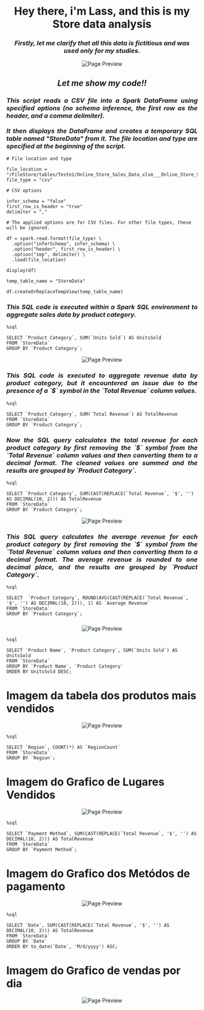 <h1 align="center"> Hey there, i'm Lass, and this is my Store data analysis</h1>

<h3 align="center"> <i> Firstly, let me clarify that all this data is fictitious and was used only for my studies. </i> </h3>

<p align="center">
  <img src="https://github.com/DevLass/Store-data-analysis/blob/main/readmeimg/g0.png" alt="Page Preview">
</p>

<h2 align="center"> <i> Let me show my code!!</i> </h2>

<h3 align="justify"> <i> This script reads a CSV file into a Spark DataFrame using specified options (no schema inference, the first row as the header, and a comma delimiter). <br><br> It then displays the DataFrame and creates a temporary SQL table named "StoreData" from it. The file location and type are specified at the beginning of the script.
</i> </h3>

```
# File location and type

file_location = "/FileStore/tables/Teste1/Online_Store_Sales_Data_xlsm___Online_Store_Sales.csv"
file_type = "csv"

# CSV options

infer_schema = "false"
first_row_is_header = "true"
delimiter = ","

# The applied options are for CSV files. For other file types, these will be ignored.

df = spark.read.format(file_type) \
  .option("inferSchema", infer_schema) \
  .option("header", first_row_is_header) \
  .option("sep", delimiter) \
  .load(file_location)

display(df)

temp_table_name = "StoreData"

df.createOrReplaceTempView(temp_table_name)

```
<h3 align="justify"> <i> 
This SQL code is executed within a Spark SQL environment to aggregate sales data by product category.
</i> </h3>

```
%sql

SELECT `Product Category`, SUM(`Units Sold`) AS UnitsSold
FROM `StoreData`
GROUP BY `Product Category`;

```

<p align="center">
  <img src="https://github.com/DevLass/Store-data-analysis/blob/main/readmeimg/g1.png" alt="Page Preview">
</p>

<h3 align="justify"> <i> 
This SQL code is executed to aggregate revenue data by product category, but it encountered an issue due to the presence of a `$` symbol in the `Total Revenue` column values.
</i> </h3>

```
%sql

SELECT `Product Category`, SUM(`Total Revenue`) AS TotalRevenue
FROM `StoreData`
GROUP BY `Product Category`;
```

<h3 align="justify"> <i> 
Now the SQL query calculates the total revenue for each product category by first removing the `$` symbol from the `Total Revenue` column values and then converting them to a decimal format. The cleaned values are summed and the results are grouped by `Product Category`.
</i> </h3>

```
%sql

SELECT `Product Category`, SUM(CAST(REPLACE(`Total Revenue`, '$', '') AS DECIMAL(10, 2))) AS TotalRevenue
FROM `StoreData`
GROUP BY `Product Category`;
```

<p align="center">
  <img src="https://github.com/DevLass/Store-data-analysis/blob/main/readmeimg/g2.png" alt="Page Preview">
</p>

<h3 align="justify"> <i> 
This SQL query calculates the average revenue for each product category by first removing the `$` symbol from the `Total Revenue` column values and then converting them to a decimal format. The average revenue is rounded to one decimal place, and the results are grouped by `Product Category`.
</i> </h3>

```
%sql

SELECT  `Product Category`, ROUND(AVG(CAST(REPLACE(`Total Revenue`, '$', '') AS DECIMAL(10, 2))), 1) AS `Average Revenue`
FROM `StoreData`
GROUP BY `Product Category`;

```

<h3 align="justify"> <i> 

</i> </h3>

<p align="center">
  <img src="https://github.com/DevLass/Store-data-analysis/blob/main/readmeimg/g3.png" alt="Page Preview">
</p>

```
%sql

SELECT `Product Name`, `Product Category`, SUM(`Units Sold`) AS UnitsSold
FROM `StoreData`
GROUP BY `Product Name`, `Product Category`
ORDER BY UnitsSold DESC;

```

# Imagem da tabela dos produtos mais vendidos
<p align="center">
  <img src="https://github.com/DevLass/Store-data-analysis/blob/main/readmeimg/g4.png" alt="Page Preview">
</p>

```
%sql

SELECT `Region`, COUNT(*) AS `RegionCount`
FROM `StoreData`
GROUP BY `Region`;

```

# Imagem do Grafico de Lugares Vendidos
<p align="center">
  <img src="https://github.com/DevLass/Store-data-analysis/blob/main/readmeimg/g5.png" alt="Page Preview">
</p>

```
%sql

SELECT `Payment Method`, SUM(CAST(REPLACE(`Total Revenue`, '$', '') AS DECIMAL(10, 2))) AS TotalRevenue
FROM `StoreData`
GROUP BY `Payment Method`;

```

# Imagem do Grafico dos Metódos de pagamento
<p align="center">
  <img src="https://github.com/DevLass/Store-data-analysis/blob/main/readmeimg/g6.png" alt="Page Preview">
</p>

```
%sql

SELECT `Date`, SUM(CAST(REPLACE(`Total Revenue`, '$', '') AS DECIMAL(10, 2))) AS TotalRevenue
FROM `StoreData`
GROUP BY `Date`
ORDER BY to_date(`Date`, 'M/d/yyyy') ASC;

```

# Imagem do Grafico de vendas por dia
<p align="center">
  <img src="https://github.com/DevLass/Store-data-analysis/blob/main/readmeimg/g7.png" alt="Page Preview">
</p>


